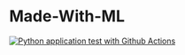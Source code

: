 # Made-With-ML
[![Python application test with Github Actions](https://github.com/LeninKatta45/Made-With-ML/actions/workflows/main.yml/badge.svg)](https://github.com/LeninKatta45/Made-With-ML/actions/workflows/main.yml)
